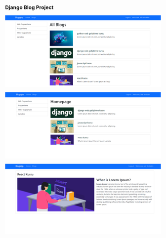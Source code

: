  ### Django Blog Project

 ![blog2](static/img/blog2.png)
 
 ![blog](static/img/blog.png)
 
 ![blog3](static/img/blog3.png)
